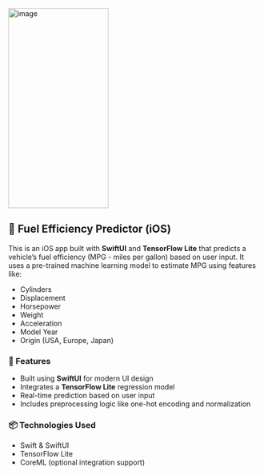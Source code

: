 <img width="200" height="400" alt="image" src="https://github.com/user-attachments/assets/0469e2d5-428c-4f63-ad48-07509d77ebe9" />

## 🚗 Fuel Efficiency Predictor (iOS)

This is an iOS app built with **SwiftUI** and **TensorFlow Lite** that predicts a vehicle’s fuel efficiency (MPG - miles per gallon) based on user input. It uses a pre-trained machine learning model to estimate MPG using features like:

* Cylinders
* Displacement
* Horsepower
* Weight
* Acceleration
* Model Year
* Origin (USA, Europe, Japan)

### 🧠 Features

* Built using **SwiftUI** for modern UI design
* Integrates a **TensorFlow Lite** regression model
* Real-time prediction based on user input
* Includes preprocessing logic like one-hot encoding and normalization

### 📦 Technologies Used

* Swift & SwiftUI
* TensorFlow Lite
* CoreML (optional integration support)

